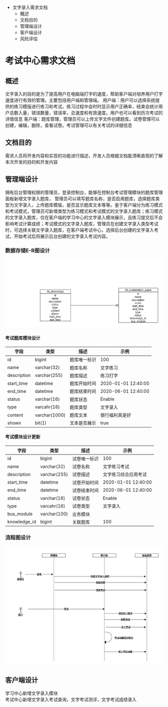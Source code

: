 <!-- MarkdownTOC autolink="true" bracket="round" uri_encoding="false" autoanchor="true"-->

- 文字录入需求文档
    - 概述
    - 文档目的
    - 管理端设计
    - 客户端设计
    - 风险评估

<!-- /MarkdownTOC -->

# 考试中心需求文档
## 概述
 文字录入的目的是为了提高用户在电脑端打字的速度，帮助客户端对培养用户打字速度进行有效的管理。主要包括用户端和管理端。
 用户端：用户可以选择系统提供的练习模版进行练习和考试，练习过程中会时时显示用户正确率，结束会统计用户总数入量，错误数量，错误率，总速度和有效速度。用户也可以看到历次考试的详情信息
 客户端：题库管理，管理员可以上传文字文件创建题库。试卷管理可以创建，编辑，删除，查看试卷。考试管理可以有关考试的详细信息
## 文档目的
 需求人员将开发内容和实现的功能进行描述，开发人员根据文档能清晰直观的了解本次开发的目的和开发内容
## 管理端设计
拥有后台管理权限的管理员，登录控制台，能够在控制台考试管理模块的题库管理面板新增文字录入题库， 管理员可以填写题库名称，是否启用题库，选择题库类型为文字录入，上传题库模版，是否显示题库文本等等。鉴于客户端分为练习模式和考试模式，管理员可新增类型为练习模式和考试模式的文字录入题库；练习模式的文字录入题库，仅在客户端的学习中心的文字录入模块展示，且练习提交后不会影响考试计算成绩；考试模式的文字录入题库，管理员在创建文字录入类型考试时，可选择关联文字录入题库，在客户端考试中心，选择后台创建的文字录入考试，开始考试后将展示后台创建的文字录入考试内容。
### 数据存储E-R图设计
![题库E-R图设计](exam_er.jpg  "图库E-R图设计")
#### 考试题库模块设计
|字段|类型|描述|示例
|---|---|---|---
|id|bigint|题库唯一标识| 100
|name|varchar(32)|题库名称|文字练习
|description|varchar(255)|题库描述|练习打字
|start_time|datetime|题库开始时间|2020-01-01 12:40:00
|end_time|datetime|题库结束时间|2020-06-01 12:40:00
|status|varchar(16)|题库状态|Enable
|type|varcahr(16)|题库类型|文字录入
|content|varchar(1000)|题库文本|银行福利真是好
|shown|bit(1)|文本是否展示|true
#### 考试模块设计更新
|字段|类型|描述|示例
|---|---|---|---
|id|bigint|试卷唯一标识| 100
|name|varchar(32)|试卷名称|文字练习考试
|description|varchar(255)|试卷描述|文字练习综合应用考试
|start_time|datetime|试卷开始时间|2020-01-01 12:40:00
|end_time|datetime|试卷结束时间|2020-06-01 12:40:00
|status|varchar(16)|试卷状态|Enable
|type|varcahr(16)|试卷类型|文字录入
|bus_module|varchar(100)|业务模块|
|knowledge_id|bigint|关联题库|100
### 流程图设计
![流程设计](exam_flow.jpg  "流程设计")
## 客户端设计
学习中心新增文字录入模块  
考试中心新增文字录入考试查询，文字考试测评，文字考试成绩录入